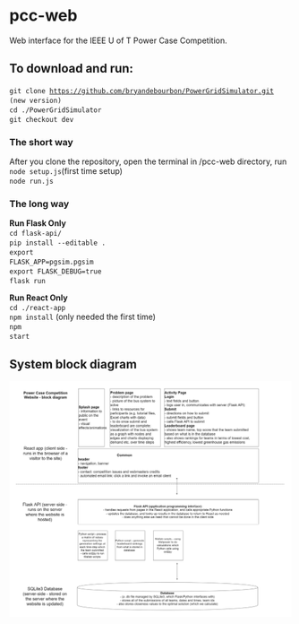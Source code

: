 # pcc-web
Web interface for the IEEE U of T Power Case Competition.

## To download and run:

<code>git clone https://github.com/bryandebourbon/PowerGridSimulator.git (new version)</code>
<br>
<code>cd ./PowerGridSimulator</code>
<br>
<code>git checkout dev</code>

### The short way
After you clone the repository, open the terminal in /pcc-web directory, run
<br>
<code>node setup.js</code>(first time setup)
<br>
<code>node run.js</code>

### The long way
**Run Flask Only**
<br>
<code>cd flask-api/</code>
<br>
<code>pip install --editable .</code>
<br>
<code>export FLASK_APP=pgsim.pgsim</code>
<br>
<code>export FLASK_DEBUG=true</code>
<br>
<code>flask run</code>

**Run React Only**
<br>
<code>cd ./react-app</code>
<br>
<code>npm install</code> (only needed the first time)
<br>
<code>npm start</code>

## System block diagram

![alt text](./pcc_web_blockdiagram_recent.png)
